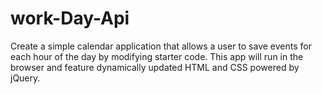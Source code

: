 # work-Day-Api
Create a simple calendar application that allows a user to save events for each hour of the day by modifying starter code. This app will run in the browser and feature dynamically updated HTML and CSS powered by jQuery.
